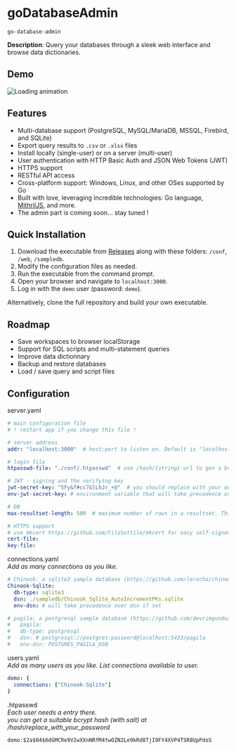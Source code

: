 # goDatabaseAdmin 
`go-database-admin`

**Description**: Query your databases through a sleek web interface and browse data dictionaries.

## Demo
![Loading animation](.github/demo.gif)

## Features
- Multi-database support (PostgreSQL, MySQL/MariaDB, MSSQL, Firebird, and SQLite)
- Export query results to `.csv` or `.xlsx` files
- Install locally (single-user) or on a server (multi-user)
- User authentication with HTTP Basic Auth and JSON Web Tokens (JWT)
- HTTPS support
- RESTful API access
- Cross-platform support: Windows, Linux, and other OSes supported by Go
- Built with love, leveraging incredible technologies: Go language, [MithrilJS](https://mithril.js.org/), and more.
- The admin part is coming soon... stay tuned !

## Quick Installation
1. Download the executable from [Releases](../../releases) along with these folders: `/conf`, `/web`, `/sampledb`.
2. Modify the configuration files as needed.
3. Run the executable from the command prompt.
4. Open your browser and navigate to `localhost:3000`.
5. Log in with the `demo` user (password: `demo`).

Alternatively, clone the full repository and build your own executable.

## Roadmap
- Save workspaces to browser localStorage
- Support for SQL scripts and multi-statement queries
- Improve data dictionnary
- Backup and restore databases
- Load / save query and script files

## Configuration

server.yaml
```yaml
# main configuration file
# ! restart app if you change this file !

# server address
addr: "localhost:3000"  # host:port to listen on. Default is "localhost:3000"

# login file
htpasswd-file: "./conf/.htpasswd"  # use /hash/{string} url to gen a bcrypt hash of a given string.

# JWT - signing and the verifying key
jwt-secret-key: "5Fy&f#cc7&lLhJr_+@"  # you should replace with your own random string
env-jwt-secret-key: # environment variable that will take precedence over jwt-secret-key if set

# DB
max-resultset-length: 500  # maximum number of rows in a resultset. This applies only to the UI, not to file export. Default is 500

# HTTPS support
# use mkcert https://github.com/FiloSottile/mkcert for easy self-signed certificates. 
cert-file:
key-file:
```


connections.yaml  
*Add as many connections as you like.*
```yaml
# Chinook: a sqlite3 sample database (https://github.com/lerocha/chinook-database)
Chinook-Sqlite:
  db-type: sqlite3
  dsn: ./sampledb/Chinook_Sqlite_AutoIncrementPKs.sqlite
  env-dsn: # will take precedence over dsn if set

# pagila: a postgresql sample database (https://github.com/devrimgunduz/pagila)
#   pagila:
#   db-type: postgresql
#   dsn: # postgresql://postgres:password@localhost:5433/pagila
#   env-dsn: POSTGRES_PAGILA_DSN

```


users.yaml  
*Add as many users as you like. List connections available to user.*
```yaml
demo: {
  connections: ["Chinook-Sqlite"]
}

```


.htpasswd  
*Each user needs a entry there.  
you can get a suitable bcrypt hash (with salt) at /hash/replace_with_your_password*
```code
demo:$2a$04$6dGMCRe9V2wXXnNRfM4twOZN2Le9kRd8TjI9FY4XVP4TSR8UpPdoS

```